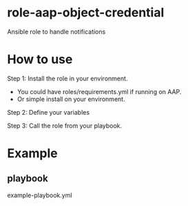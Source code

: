 # role-aap-object-credential
Ansible role to handle notifications

# How to use

Step 1: Install the role in your environment.
   - You could have roles/requirements.yml if running on AAP.
   - Or simple install on your environment.

Step 2: Define your variables

Step 3: Call the role from your playbook.

# Example
  
## playbook
example-playbook.yml
